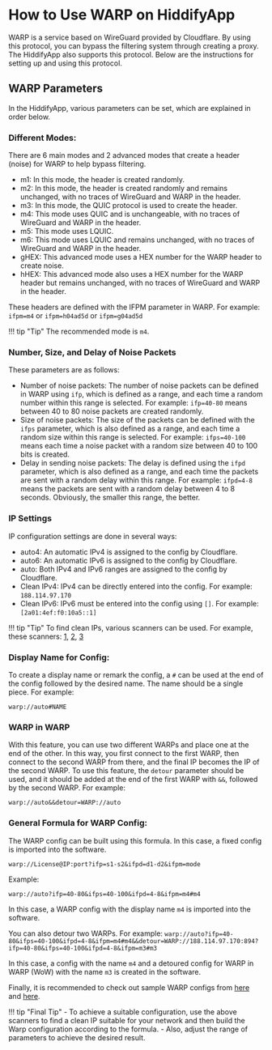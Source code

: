 # How to Use WARP on HiddifyApp
WARP is a service based on WireGuard provided by Cloudflare. By using this protocol, you can bypass the filtering system through creating a proxy. The HiddifyApp also supports this protocol. Below are the instructions for setting up and using this protocol.

## WARP Parameters
In the HiddifyApp, various parameters can be set, which are explained in order below.

### Different Modes:
There are 6 main modes and 2 advanced modes that create a header (noise) for WARP to help bypass filtering.

- m1: In this mode, the header is created randomly.
- m2: In this mode, the header is created randomly and remains unchanged, with no traces of WireGuard and WARP in the header.
- m3: In this mode, the QUIC protocol is used to create the header.
- m4: This mode uses QUIC and is unchangeable, with no traces of WireGuard and WARP in the header.
- m5: This mode uses LQUIC.
- m6: This mode uses LQUIC and remains unchanged, with no traces of WireGuard and WARP in the header.
- gHEX: This advanced mode uses a HEX number for the WARP header to create noise.
- hHEX: This advanced mode also uses a HEX number for the WARP header but remains unchanged, with no traces of WireGuard and WARP in the header.

These headers are defined with the IFPM parameter in WARP. For example: `ifpm=m4` or `ifpm=h04ad5d` or `ifpm=g04ad5d`

!!! tip "Tip"
     The recommended mode is `m4`.

### Number, Size, and Delay of Noise Packets
These parameters are as follows:

- Number of noise packets: The number of noise packets can be defined in WARP using `ifp`, which is defined as a range, and each time a random number within this range is selected. For example: `ifp=40-80` means between 40 to 80 noise packets are created randomly.
- Size of noise packets: The size of the packets can be defined with the `ifps` parameter, which is also defined as a range, and each time a random size within this range is selected. For example: `ifps=40-100` means each time a noise packet with a random size between 40 to 100 bits is created.
- Delay in sending noise packets: The delay is defined using the `ifpd` parameter, which is also defined as a range, and each time the packets are sent with a random delay within this range. For example: `ifpd=4-8` means the packets are sent with a random delay between 4 to 8 seconds. Obviously, the smaller this range, the better.

### IP Settings
IP configuration settings are done in several ways:

- auto4: An automatic IPv4 is assigned to the config by Cloudflare.
- auto6: An automatic IPv6 is assigned to the config by Cloudflare.
- auto: Both IPv4 and IPv6 ranges are assigned to the config by Cloudflare.
- Clean IPv4: IPv4 can be directly entered into the config. For example: `188.114.97.170`
- Clean IPv6: IPv6 must be entered into the config using `[]`. For example: `[2a01:4ef:f0:10a5::1]`

!!! tip "Tip"
     To find clean IPs, various scanners can be used. For example, these scanners: [1](https://github.com/MortezaBashsiz/CFScanner), [2](https://github.com/azavaxhuman/Quick_WARP_on_WARP), [3](https://github.com/Ptechgithub/WARP)

### Display Name for Config:
To create a display name or remark the config, a `#` can be used at the end of the config followed by the desired name. The name should be a single piece. For example:

`warp://auto#NAME`

### WARP in WARP
With this feature, you can use two different WARPs and place one at the end of the other. In this way, you first connect to the first WARP, then connect to the second WARP from there, and the final IP becomes the IP of the second WARP. To use this feature, the `detour` parameter should be used, and it should be added at the end of the first WARP with `&&`, followed by the second WARP. For example:

`warp://auto&&detour=WARP://auto`

### General Formula for WARP Config:
The WARP config can be built using this formula. In this case, a fixed config is imported into the software.

`warp://License@IP:port?ifp=s1-s2&ifpd=d1-d2&ifpm=mode`

Example:

`warp://auto?ifp=40-80&ifps=40-100&ifpd=4-8&ifpm=m4#m4`

In this case, a WARP config with the display name `m4` is imported into the software.

You can also detour two WARPs. For example:
`warp://auto?ifp=40-80&ifps=40-100&ifpd=4-8&ifpm=m4#m4&&detour=WARP://188.114.97.170:894?ifp=40-80&ifps=40-100&ifpd=4-8&ifpm=m3#m3`

In this case, a config with the name `m4` and a detoured config for WARP in WARP (WoW) with the name `m3` is created in the software.

Finally, it is recommended to check out sample WARP configs from [here](https://raw.githubusercontent.com/hiddify/hiddify-next/main/test.configs/WARP) and [here](https://raw.githubusercontent.com/hiddify/hiddify-next/main/test.configs/WARP2).

!!! tip "Final Tip"
    - To achieve a suitable configuration, use the above scanners to find a clean IP suitable for your network and then build the Warp configuration according to the formula.
    - Also, adjust the range of parameters to achieve the desired result.

